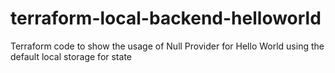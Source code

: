 # terraform-local-backend-helloworld
Terraform code to show the usage of Null Provider for Hello World using the default local storage for state
